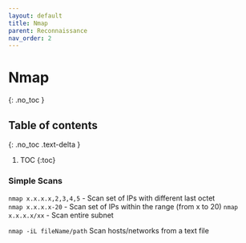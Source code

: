 ```yaml
---
layout: default
title: Nmap
parent: Reconnaissance
nav_order: 2
---
```




# Nmap
{: .no_toc }

## Table of contents
{: .no_toc .text-delta }

1. TOC
{:toc}


### Simple Scans
`nmap x.x.x.x,2,3,4,5` - Scan set of IPs with different last octet  
`nmap x.x.x.x-20` - Scan set of IPs within the range (from x to 20)
`nmap x.x.x.x/xx` - Scan entire subnet  

`nmap -iL fileName/path`  Scan hosts/networks from a text file  




